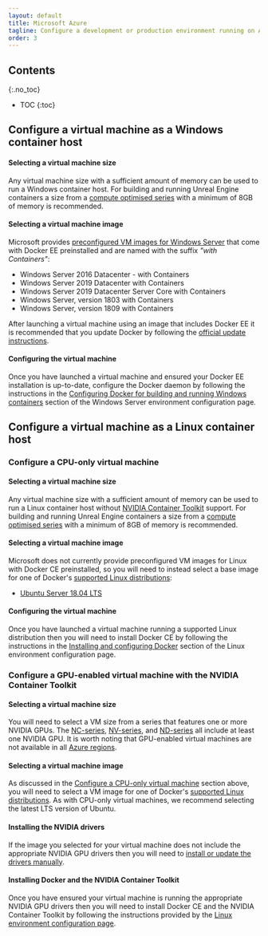 ```yaml
---
layout: default
title: Microsoft Azure
tagline: Configure a development or production environment running on Azure.
order: 3
---
```


## Contents
{:.no_toc}

* TOC
{:toc}


## Configure a virtual machine as a Windows container host

#### Selecting a virtual machine size

Any virtual machine size with a sufficient amount of memory can be used to run a Windows container host. For building and running Unreal Engine containers a size from a [compute optimised series](https://azure.microsoft.com/en-au/pricing/details/virtual-machines/windows/#fsv2-series) with a minimum of 8GB of memory is recommended.

#### Selecting a virtual machine image

Microsoft provides [preconfigured VM images for Windows Server](https://azuremarketplace.microsoft.com/en-us/marketplace/apps/Microsoft.WindowsServer) that come with Docker EE preinstalled and are named with the suffix *"with Containers"*:

- Windows Server 2016 Datacenter - with Containers
- Windows Server 2019 Datacenter with Containers
- Windows Server 2019 Datacenter Server Core with Containers
- Windows Server, version 1803 with Containers
- Windows Server, version 1809 with Containers

After launching a virtual machine using an image that includes Docker EE it is recommended that you update Docker by following the [official update instructions](https://docs.docker.com/install/windows/docker-ee/#update-docker-engine---enterprise).

#### Configuring the virtual machine

Once you have launched a virtual machine and ensured your Docker EE installation is up-to-date, configure the Docker daemon by following the instructions in the [Configuring Docker for building and running Windows containers](./local-windows-server#configuring-docker-for-building-and-running-windows-containers) section of the Windows Server environment configuration page.


## Configure a virtual machine as a Linux container host

### Configure a CPU-only virtual machine

#### Selecting a virtual machine size

Any virtual machine size with a sufficient amount of memory can be used to run a Linux container host without [NVIDIA Container Toolkit](../concepts/nvidia-docker) support. For building and running Unreal Engine containers a size from a [compute optimised series](https://azure.microsoft.com/en-au/pricing/details/virtual-machines/linux/#fsv2-series) with a minimum of 8GB of memory is recommended.

#### Selecting a virtual machine image

Microsoft does not currently provide preconfigured VM images for Linux with Docker CE preinstalled, so you will need to instead select a base image for one of Docker's [supported Linux distributions](https://docs.docker.com/install/#supported-platforms):

- [Ubuntu Server 18.04 LTS](https://azuremarketplace.microsoft.com/en-us/marketplace/apps/Canonical.UbuntuServer1804LTS)

#### Configuring the virtual machine

Once you have launched a virtual machine running a supported Linux distribution then you will need to install Docker CE by following the instructions in the [Installing and configuring Docker](./local-linux#installing-and-configuring-docker) section of the Linux environment configuration page.

### Configure a GPU-enabled virtual machine with the NVIDIA Container Toolkit

#### Selecting a virtual machine size

You will need to select a VM size from a series that features one or more NVIDIA GPUs. The [NC-series](https://azure.microsoft.com/en-au/pricing/details/virtual-machines/linux/#n-series), [NV-series](https://azure.microsoft.com/en-au/pricing/details/virtual-machines/linux/#nv-series), and [ND-series](https://azure.microsoft.com/en-au/pricing/details/virtual-machines/linux/#nd-series) all include at least one NVIDIA GPU. It is worth noting that GPU-enabled virtual machines are not available in all [Azure regions](https://azure.microsoft.com/en-au/global-infrastructure/regions/).

#### Selecting a virtual machine image

As discussed in the [Configure a CPU-only virtual machine](#configure-a-cpu-only-virtual-machine) section above, you will need to select a VM image for one of Docker's [supported Linux distributions](https://docs.docker.com/install/#supported-platforms). As with CPU-only virtual machines, we recommend selecting the latest LTS version of Ubuntu.

#### Installing the NVIDIA drivers

If the image you selected for your virtual machine does not include the appropriate NVIDIA GPU drivers then you will need to [install or update the drivers manually](https://docs.microsoft.com/en-us/azure/virtual-machines/linux/n-series-driver-setup).

#### Installing Docker and the NVIDIA Container Toolkit

Once you have ensured your virtual machine is running the appropriate NVIDIA GPU drivers then you will need to install Docker CE and the NVIDIA Container Toolkit by following the instructions provided by the [Linux environment configuration page](./local-linux).
